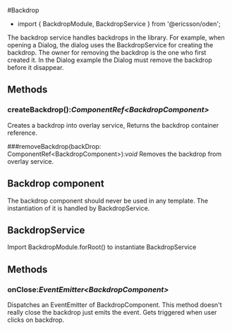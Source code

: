 [//]: # (title: Backdrop)
[//]: # (category: Modals)
[//]: # (icon: fa-list-alt)

#Backdrop
* import { BackdropModule, BackdropService } from '@ericsson/oden';

The backdrop service handles backdrops in the library. For example, when opening a Dialog, the dialog uses the BackdropService for creating the backdrop. The owner for removing the backdrop is the one who first created it. In the Dialog example the Dialog must remove the backdrop before it disappear.   

## Methods

### createBackdrop():_ComponentRef&lt;BackdropComponent&gt;_
Creates a backdrop into overlay service, Returns the backdrop container reference.
    
###removeBackdrop(backDrop: ComponentRef&lt;BackdropComponent&gt;):_void_
Removes the backdrop from overlay service.

## Backdrop component
The backdrop component should never be used in any template. The instantiation of it is handled by BackdropService.

## BackdropService
Import BackdropModule.forRoot() to instantiate BackdropService
 
## Methods
### onClose:_EventEmitter&lt;BackdropComponent&gt;_
Dispatches an EventEmitter of BackdropComponent. This method doesn't really close the backdrop just emits the event. Gets triggered when user clicks on backdrop.
